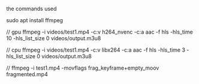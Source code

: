 the commands used

sudo apt install ffmpeg

// gpu
ffmpeg -i videos/test1.mp4 -c:v h264_nvenc -c:a aac -f hls -hls_time 10  -hls_list_size 0 videos/output.m3u8 

// cpu
ffmpeg -i videos/test1.mp4 -c:v libx264 -c:a aac -f hls -hls_time 3  -hls_list_size 0 videos/output.m3u8

//
ffmpeg -i test1.mp4 -movflags frag_keyframe+empty_moov fragmented.mp4